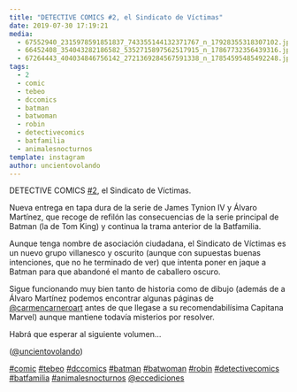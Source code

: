 ```yaml
---
title: "DETECTIVE COMICS #2, el Sindicato de Víctimas"
date: 2019-07-30 17:19:21
media: 
  - 67552940_2315978591851837_743355144132371767_n_17928355318307102.jpg
  - 66452408_354043282186582_5352715897562517915_n_17867732356439316.jpg
  - 67264443_404034846756142_2721369284567591338_n_17854595485492248.jpg
tags: 
  - 2
  - comic
  - tebeo
  - dccomics
  - batman
  - batwoman
  - robin
  - detectivecomics
  - batfamilia
  - animalesnocturnos
template: instagram
author: uncientovolando
---
```


DETECTIVE COMICS [#2](/tags/2), el Sindicato de Víctimas.

Nueva entrega en tapa dura de la serie de James Tynion IV y Álvaro Martínez, que recoge de refilón las consecuencias de la serie principal de Batman (la de Tom King) y continua la trama anterior de la Batfamilia.

Aunque tenga nombre de asociación ciudadana, el Sindicato de Víctimas es un nuevo grupo villanesco y oscurito (aunque con supuestas buenas intenciones, que no he terminado de ver) que intenta poner en jaque a Batman para que abandoné el manto de caballero oscuro.

Sigue funcionando muy bien tanto de historia como de dibujo (además de a Álvaro Martínez podemos encontrar algunas páginas de [@carmencarneroart](https://instagram.com/carmencarneroart) antes de que llegase a su recomendabilísima Capitana Marvel) aunque mantiene todavía misterios por resolver.

Habrá que esperar al siguiente volumen...


([@uncientovolando](https://instagram.com/uncientovolando))






[#comic](/tags/comic) [#tebeo](/tags/tebeo) [#dccomics](/tags/dccomics) [#batman](/tags/batman) [#batwoman](/tags/batwoman) [#robin](/tags/robin) [#detectivecomics](/tags/detectivecomics) [#batfamilia](/tags/batfamilia) [#animalesnocturnos](/tags/animalesnocturnos) [@eccediciones](https://instagram.com/eccediciones)

